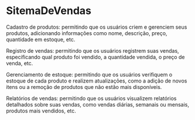 # SitemaDeVendas

Cadastro de produtos: permitindo que os usuários criem e gerenciem seus produtos, adicionando informações como nome, descrição, preço, quantidade em estoque, etc.

Registro de vendas: permitindo que os usuários registrem suas vendas, especificando qual produto foi vendido, a quantidade vendida, o preço de venda, etc.

Gerenciamento de estoque: permitindo que os usuários verifiquem o estoque de cada produto e realizem atualizações, como a adição de novos itens ou a remoção de produtos que não estão mais disponíveis.

Relatórios de vendas: permitindo que os usuários visualizem relatórios detalhados sobre suas vendas, como vendas diárias, semanais ou mensais, produtos mais vendidos, etc.
